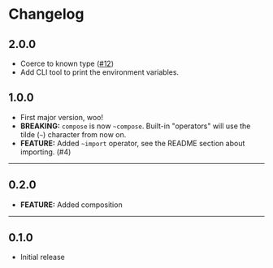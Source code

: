 # Changelog

## 2.0.0

* Coerce to known type ([#12](https://github.com/jeffijoe/yenv/issues/12))
* Add CLI tool to print the environment variables.

## 1.0.0

* First major version, woo!
* **BREAKING:** `compose` is now `~compose`. Built-in "operators" will use the tilde (`~`) character from now on.
* **FEATURE:** Added `~import` operator, see the README section about importing. (#4)

---

## 0.2.0

* **FEATURE:** Added composition

---

## 0.1.0

* Initial release
